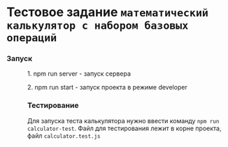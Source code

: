 # Тестовое задание `математический калькулятор с набором базовых операций`

### Запуск
<ul>
<ol>1. npm run server - запуск сервера</ol>
<ol>2. npm run start - запуск проекта в режиме developer</ol>
<ul>

### Тестирование
Для запуска теста калькулятора нужно ввести команду `npm run calculator-test`.
Файл для тестирования лежит в корне проекта, файл `calculator.test.js`

